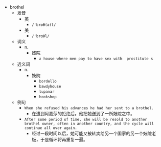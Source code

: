- brothel
  - 发音
    - 英
      - `/'brɒθ(ə)l/`
    - 美
      - `/'brɑθl/`
  - 词义
    - n.
      - 妓院
        - `a house where men pay to have sex with  prostitute s `
  - 近义词
    - n.
      - 妓院
        - `bordello`
        - `bawdyhouse`
        - `lupanar`
        - `hookshop`
  - 例句
    - `When she refused his advances he had her sent to a brothel.`
      - 在遭到阿嘉莎的拒绝后，他把她送到了一所妓院之中。
    - `After some period of time, she will be resold to another brothel owner, often in another country, and the cycle will continue all over again.`
      - 经过一段时间以后，她可能又被转卖给另一个国家的另一个妓院老板，于是循环将再重复一遍。

